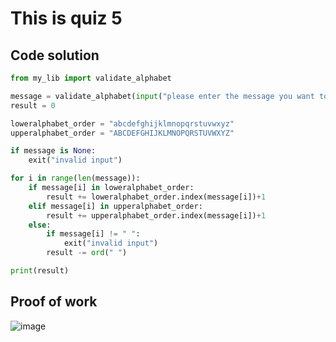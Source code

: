 # This is quiz 5

## Code solution
```.py
from my_lib import validate_alphabet

message = validate_alphabet(input("please enter the message you want to calculate the sum of alphabetical order: "))
result = 0

loweralphabet_order = "abcdefghijklmnopqrstuvwxyz"
upperalphabet_order = "ABCDEFGHIJKLMNOPQRSTUVWXYZ"

if message is None:
    exit("invalid input")

for i in range(len(message)):
    if message[i] in loweralphabet_order:
        result += loweralphabet_order.index(message[i])+1
    elif message[i] in upperalphabet_order:
        result += upperalphabet_order.index(message[i])+1
    else:
        if message[i] != " ":
            exit("invalid input")
        result -= ord(" ")

print(result)
```

## Proof of work

![image](https://github.com/user-attachments/assets/91673dd6-1d9c-4dfc-96cd-b0383dbf9408)
